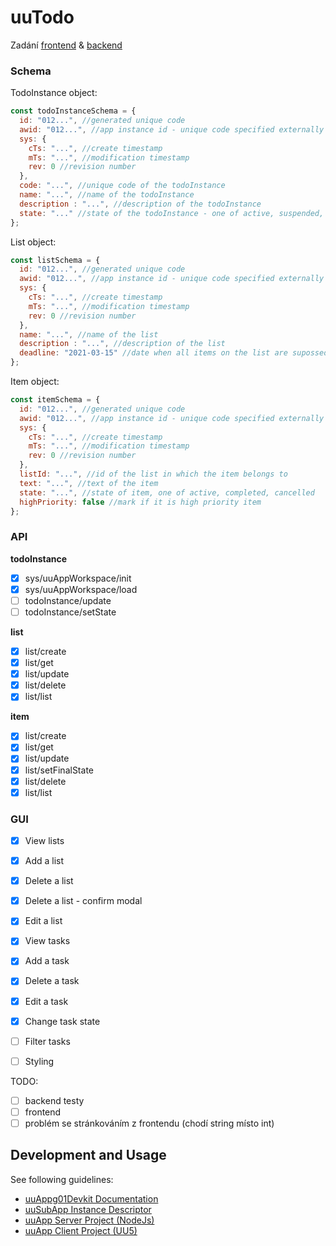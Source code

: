 # uuTodo

Zadání [frontend](https://uuapp.plus4u.net/uu-bookkit-maing01/78462435-bbbfbad5d130488e85ccad7d34b61a22/book/page?code=67586767) 
& [backend](https://uuapp.plus4u.net/uu-bookkit-maing01/bbbfbad5d130488e85ccad7d34b61a22/book/page?code=uuToDo_uuSubApp) 

### Schema

TodoInstance object:
```js
const todoInstanceSchema = {
  id: "012...", //generated unique code
  awid: "012...", //app instance id - unique code specified externally
  sys: {
    cTs: "...", //create timestamp
    mTs: "...", //modification timestamp
    rev: 0 //revision number
  },
  code: "...", //unique code of the todoInstance
  name: "...", //name of the todoInstance
  description : "...", //description of the todoInstance
  state: "..." //state of the todoInstance - one of active, suspended, closed
};
```

List object:
```js
const listSchema = {
  id: "012...", //generated unique code
  awid: "012...", //app instance id - unique code specified externally
  sys: {
    cTs: "...", //create timestamp
    mTs: "...", //modification timestamp
    rev: 0 //revision number
  },
  name: "...", //name of the list
  description : "...", //description of the list
  deadline: "2021-03-15" //date when all items on the list are supossed to be done
};
```

Item object: 
```js
const itemSchema = {
  id: "012...", //generated unique code
  awid: "012...", //app instance id - unique code specified externally
  sys: {
    cTs: "...", //create timestamp
    mTs: "...", //modification timestamp
    rev: 0 //revision number
  },
  listId: "...", //id of the list in which the item belongs to
  text: "...", //text of the item
  state: "...", //state of item, one of active, completed, cancelled 
  highPriority: false //mark if it is high priority item
};
```

### API

**todoInstance**
- [x] sys/uuAppWorkspace/init
- [x] sys/uuAppWorkspace/load
- [ ] todoInstance/update
- [ ] todoInstance/setState

**list**
 
- [x] list/create
- [x] list/get
- [x] list/update
- [x] list/delete
- [x] list/list

**item**

- [x] list/create
- [x] list/get
- [x] list/update
- [x] list/setFinalState
- [x] list/delete
- [x] list/list

### GUI
- [x] View lists
- [x] Add a list
- [x] Delete a list
- [x] Delete a list - confirm modal
- [x] Edit a list
- [x] View tasks
- [x] Add a task
- [x] Delete a task
- [x] Edit a task
- [x] Change task state
- [ ] Filter tasks
- [ ] Styling






TODO:
- [ ] backend testy
- [ ] frontend
- [ ] problém se stránkováním z frontendu (chodí string místo int)

## Development and Usage

See following guidelines:

- [uuAppg01Devkit Documentation](https://uuapp.plus4u.net/uu-bookkit-maing01/e884539c8511447a977c7ff070e7f2cf/book)
- [uuSubApp Instance Descriptor](https://uuapp.plus4u.net/uu-bookkit-maing01/289fcd2e11d34f3e9b2184bedb236ded/book/page?code=uuSubAppInstanceDescriptor)
- [uuApp Server Project (NodeJs)](https://uuapp.plus4u.net/uu-bookkit-maing01/2590bf997d264d959b9d6a88ee1d0ff5/book/page?code=getStarted)
- [uuApp Client Project (UU5)](https://uuapp.plus4u.net/uu-bookkit-maing01/ed11ec379073476db0aa295ad6c00178/book/page?code=getStartedHooks)
